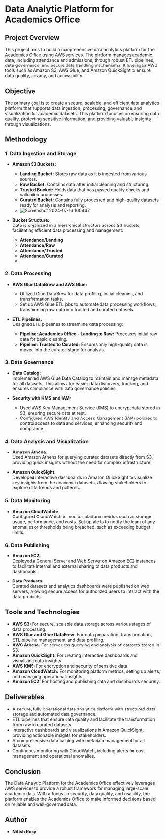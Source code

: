 # Data Analytic Platform for Academics Office

## Project Overview
This project aims to build a comprehensive data analytics platform for the Academics Office using AWS services. The platform manages academic data, including attendance and admissions, through robust ETL pipelines, data governance, and secure data handling mechanisms. It leverages AWS tools such as Amazon S3, AWS Glue, and Amazon QuickSight to ensure data quality, privacy, and accessibility.

## Objective
The primary goal is to create a secure, scalable, and efficient data analytics platform that supports data ingestion, processing, governance, and visualization for academic datasets. This platform focuses on ensuring data quality, protecting sensitive information, and providing valuable insights through visualizations.

## Methodology

### 1. Data Ingestion and Storage
- **Amazon S3 Buckets:**  
  - **Landing Bucket:** Stores raw data as it is ingested from various sources.
  - **Raw Bucket:** Contains data after initial cleaning and structuring.
  - **Trusted Bucket:** Holds data that has passed quality checks and validation processes.
  - **Curated Bucket:** Contains fully processed and high-quality datasets ready for analysis and reporting.
  - ![Screenshot 2024-07-16 160447](https://github.com/user-attachments/assets/61295c87-faa9-4439-9c82-8798b094e661)

  
- **Bucket Structure:**  
  Data is organized in a hierarchical structure across S3 buckets, facilitating efficient data processing and management:
  - **Attendance/Landing**
  - **Attendance/Raw**
  - **Attendance/Trusted**
  - **Attendance/Curated**
  - 
  
### 2. Data Processing
- **AWS Glue DataBrew and AWS Glue:**  
  - Utilized Glue DataBrew for data profiling, initial cleaning, and transformation tasks.
  - Set up AWS Glue ETL jobs to automate data processing workflows, transforming raw data into trusted and curated datasets.

- **ETL Pipelines:**  
  Designed ETL pipelines to streamline data processing:
  - **Pipeline: Academics Office - Landing to Raw:** Processes initial raw data for basic cleaning.
  - **Pipeline: Trusted to Curated:** Ensures only high-quality data is moved into the curated stage for analysis.

### 3. Data Governance
- **Data Catalog:**  
  Implemented AWS Glue Data Catalog to maintain and manage metadata for all datasets. This allows for easier data discovery, tracking, and ensures compliance with data governance policies.

- **Security with KMS and IAM:**  
  - Used AWS Key Management Service (KMS) to encrypt data stored in S3, ensuring secure data at rest.
  - Configured AWS Identity and Access Management (IAM) policies to control access to data and services, enhancing security and compliance.

### 4. Data Analysis and Visualization
- **Amazon Athena:**  
  Used Amazon Athena for querying curated datasets directly from S3, providing quick insights without the need for complex infrastructure.

- **Amazon QuickSight:**  
  Developed interactive dashboards in Amazon QuickSight to visualize key insights from the academic datasets, allowing stakeholders to explore data trends and patterns.

### 5. Data Monitoring
- **Amazon CloudWatch:**  
  Configured CloudWatch to monitor platform metrics such as storage usage, performance, and costs. Set up alerts to notify the team of any anomalies or thresholds being breached, such as exceeding budget limits.

### 6. Data Publishing
- **Amazon EC2:**  
  Deployed a General Server and Web Server on Amazon EC2 instances to facilitate internal and external sharing of data products and dashboards.
  
- **Data Products:**  
  Curated datasets and analytics dashboards were published on web servers, allowing secure access for authorized users to interact with the data products.

## Tools and Technologies
- **AWS S3:** For secure, scalable data storage across various stages of data processing.
- **AWS Glue and Glue DataBrew:** For data preparation, transformation, ETL pipeline management, and data profiling.
- **AWS Athena:** For serverless querying and analysis of datasets stored in S3.
- **Amazon QuickSight:** For creating interactive dashboards and visualizing data insights.
- **AWS KMS:** For encryption and security of sensitive data.
- **Amazon CloudWatch:** For monitoring platform metrics, setting up alerts, and managing operational insights.
- **Amazon EC2:** For hosting and publishing data and dashboards securely.

## Deliverables
- A secure, fully operational data analytics platform with structured data storage and automated data governance.
- ETL pipelines that ensure data quality and facilitate the transformation from raw to curated datasets.
- Interactive dashboards and visualizations in Amazon QuickSight, providing actionable insights for stakeholders.
- A comprehensive data catalog with metadata management for all datasets.
- Continuous monitoring with CloudWatch, including alerts for cost management and operational anomalies.

## Conclusion
The Data Analytic Platform for the Academics Office effectively leverages AWS services to provide a robust framework for managing large-scale academic data. With a focus on security, data quality, and usability, the platform enables the Academics Office to make informed decisions based on reliable and well-governed data.

## Author
- **Nitish Rony**
